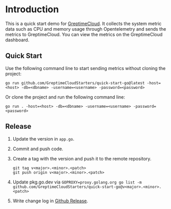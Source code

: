 # Introduction

This is a quick start demo for [GreptimeCloud](https://greptime.cloud/). It collects the system metric data such as CPU and memory usage through Opentelemetry and sends the metrics to GreptimeCloud. You can view the metrics on the GreptimeCloud dashboard.

## Quick Start

Use the following command line to start sending metrics without cloning the project:

```shell
go run github.com/GreptimeCloudStarters/quick-start-go@latest -host=<host> -db=<dbname> -username=<username> -password=<password>
```

Or clone the project and run the following command line:

```shell
go run . -host=<host> -db=<dbname> -username=<username> -password=<password>
```

## Release

1. Update the version in `app.go`.
2. Commit and push code.
3. Create a tag with the version and push it to the remote repository.

    ```shell
    git tag v<major>.<minor>.<patch>
    git push origin v<major>.<minor>.<patch>
    ```

4. Update pkg.go.dev via `GOPROXY=proxy.golang.org go list -m github.com/GreptimeCloudStarters/quick-start-go@v<major>.<minor>.<patch>`
5. Write change log in [Github Release](https://github.com/GreptimeCloudStarters/quick-start-go/tags).
